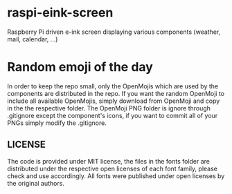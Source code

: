 # raspi-eink-screen
Raspberry Pi driven e-ink screen displaying various components (weather, mail, calendar, ...)

# Random emoji of the day
In order to keep the repo small, only the OpenMojis which are used by the components are distributed in the repo. If you want the random OpenMoji to include all available OpenMojis, simply download from OpenMoji and copy in the the respective folder. The OpenMoji PNG folder is ignore through .gitignore except the component's icons, if you want to commit all of your PNGs simply modify the .gitignore.

## LICENSE
The code is provided under MIT license, the files in the fonts folder are distributed under the respective open licenses of each font family, please check and use accordingly. All fonts were published under open licenses by the original authors.